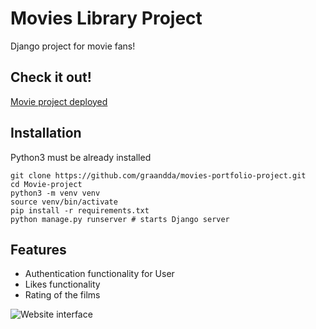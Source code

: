 # Movies Library Project

Django project for movie fans!

## Check it out!

[Movie project deployed](PASTE_LINK_HERE)

## Installation

Python3 must be already installed

```shell
git clone https://github.com/graandda/movies-portfolio-project.git
cd Movie-project
python3 -m venv venv
source venv/bin/activate
pip install -r requirements.txt
python manage.py runserver # starts Django server
```

## Features

* Authentication functionality for User
* Likes functionality
* Rating of the films

![Website interface](demo.png)